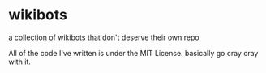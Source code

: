 # wikibots
a collection of wikibots that don't deserve their own repo

All of the code I've written is under the MIT License. basically go cray cray with it. 